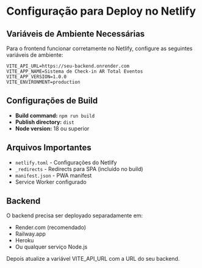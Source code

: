 # Configuração para Deploy no Netlify

## Variáveis de Ambiente Necessárias

Para o frontend funcionar corretamente no Netlify, configure as seguintes variáveis de ambiente:

```
VITE_API_URL=https://seu-backend.onrender.com
VITE_APP_NAME=Sistema de Check-in AR Total Eventos
VITE_APP_VERSION=1.0.0
VITE_ENVIRONMENT=production
```

## Configurações de Build

- **Build command:** `npm run build`
- **Publish directory:** `dist`
- **Node version:** 18 ou superior

## Arquivos Importantes

- `netlify.toml` - Configurações do Netlify
- `_redirects` - Redirects para SPA (incluído no build)
- `manifest.json` - PWA manifest
- Service Worker configurado

## Backend

O backend precisa ser deployado separadamente em:
- Render.com (recomendado)
- Railway.app
- Heroku
- Ou qualquer serviço Node.js

Depois atualize a variável VITE_API_URL com a URL do seu backend.

